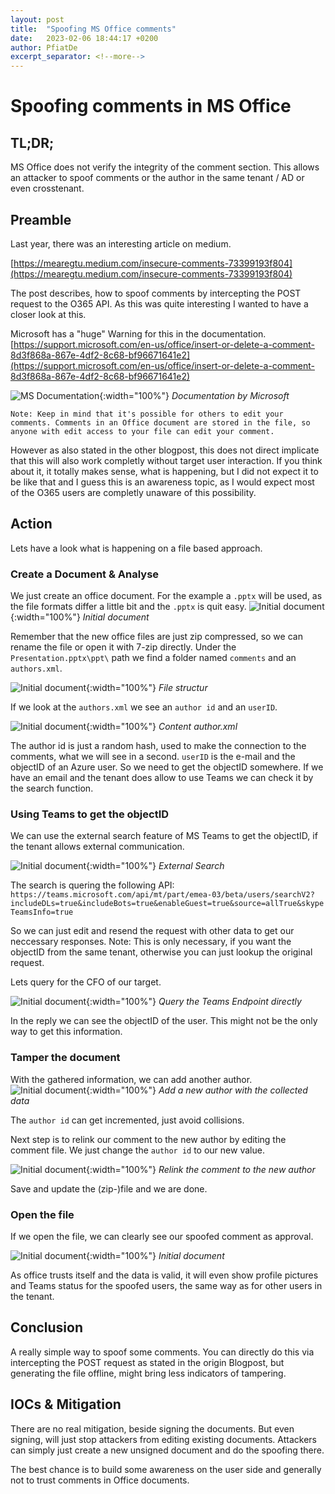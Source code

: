 ```yaml
---
layout: post
title:  "Spoofing MS Office comments"
date:   2023-02-06 18:44:17 +0200
author: PfiatDe
excerpt_separator: <!--more-->
---
```


# Spoofing comments in MS Office

## TL;DR;

MS Office does not verify the integrity of the comment section. This allows an attacker to spoof comments or the author in the same tenant / AD or even crosstenant.
<!--more-->


## Preamble
Last year, there was an interesting article on medium.

[https://mearegtu.medium.com/insecure-comments-73399193f804](https://mearegtu.medium.com/insecure-comments-73399193f804)

The post describes, how to spoof comments by intercepting the POST request to the O365 API. As this was quite interesting I wanted to have a closer look at this.

Microsoft has a "huge" Warning for this in the documentation.
[https://support.microsoft.com/en-us/office/insert-or-delete-a-comment-8d3f868a-867e-4df2-8c68-bf96671641e2](https://support.microsoft.com/en-us/office/insert-or-delete-a-comment-8d3f868a-867e-4df2-8c68-bf96671641e2)

![MS Documentation](/assets/media/Spoof_Office/MS_Doku.png){:width="100%"}
*Documentation by Microsoft*

```Note: Keep in mind that it's possible for others to edit your comments. Comments in an Office document are stored in the file, so anyone with edit access to your file can edit your comment.```

However as also stated in the other blogpost, this does not direct implicate that this will also work completly without target user interaction.
If you think about it, it totally makes sense, what is happening, but I did not expect it to be like that and I guess this is an awareness topic, as I would expect most of the O365 users are completly unaware of this possibility.
 

## Action
Lets have a look what is happening on a file based approach.


### Create a Document & Analyse

We just create an office document. For the example a `.pptx` will be used, as the file formats differ a little bit and the `.pptx` is quit easy.
![Initial document](/assets/media/Spoof_Office/InitDocument.png){:width="100%"}
*Initial document*

Remember that the new office files are just zip compressed, so we can rename the file or open it with 7-zip directly.
Under the `Presentation.pptx\ppt\` path we find a folder named `comments` and an `authors.xml`.

![Initial document](/assets/media/Spoof_Office/7zip.png){:width="100%"}
*File structur*

If we look at the `authors.xml` we see an `author id` and an `userID`. 

![Initial document](/assets/media/Spoof_Office/Attack_2.png){:width="100%"}
*Content author.xml*

The author id is just a random hash, used to make the connection to the comments, what we will see in a second.
`userID` is the e-mail and the objectID of an Azure user.
So we need to get the objectID somewhere. If we have an email and the tenant does allow to use Teams we can check it by the search function.

### Using Teams to get the objectID
We can use the external search feature of MS Teams to get the objectID, if the tenant allows external communication.

![Initial document](/assets/media/Spoof_Office/Attack_3.png){:width="100%"}
*External Search*

The search is quering the following API:
`https://teams.microsoft.com/api/mt/part/emea-03/beta/users/searchV2?includeDLs=true&includeBots=true&enableGuest=true&source=allTrue&skypeTeamsInfo=true`

So we can just edit and resend the request with other data to get our neccessary responses. Note: This is only necessary, if you want the objectID from the same tenant, otherwise you can just lookup the original request.

Lets query for the CFO of our target.

![Initial document](/assets/media/Spoof_Office/Attack_4.png){:width="100%"}
*Query the Teams Endpoint directly*

In the reply we can see the objectID of the user. This might not be the only way to get this information.

### Tamper the document

With the gathered information, we can add another author.
![Initial document](/assets/media/Spoof_Office/Attack_5.png){:width="100%"}
*Add a new author with the collected data*

The `author id` can get incremented, just avoid collisions.

Next step is to relink our comment to the new author by editing the comment file. We just change the `author id` to our new value.

![Initial document](/assets/media/Spoof_Office/Attack_6.png){:width="100%"}
*Relink the comment to the new author*

Save and update the (zip-)file and we are done.

### Open the file

If we open the file, we can clearly see our spoofed comment as approval. 

![Initial document](/assets/media/Spoof_Office/Attack_7.png){:width="100%"}
*Initial document*

As office trusts itself and the data is valid, it will even show profile pictures and Teams status for the spoofed users, the same way as for other users in the tenant.

## Conclusion

A really simple way to spoof some comments. You can directly do this via intercepting the POST request as stated in the origin Blogpost, but generating the file offline, might bring less indicators of tampering.


## IOCs & Mitigation

There are no real mitigation, beside signing the documents. But even signing, will just stop attackers from editing existing documents. Attackers can simply just create a new unsigned document and do the spoofing there.

The best chance is to build some awareness on the user side and generally not to trust comments in Office documents.